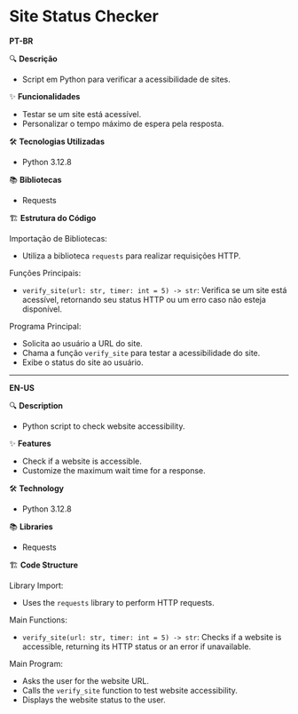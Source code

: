 # Site Status Checker
 **PT-BR**

🔍 **Descrição**
 - Script em Python para verificar a acessibilidade de sites.

✨ **Funcionalidades**
 - Testar se um site está acessível.
 - Personalizar o tempo máximo de espera pela resposta.

🛠️ **Tecnologias Utilizadas**
 - Python 3.12.8

📚 **Bibliotecas**
 - Requests

🏗️ **Estrutura do Código**

Importação de Bibliotecas:
 - Utiliza a biblioteca `requests` para realizar requisições HTTP.

Funções Principais:
 - `verify_site(url: str, timer: int = 5) -> str`: Verifica se um site está acessível, retornando seu status HTTP ou um erro caso não esteja disponível.

Programa Principal:
 - Solicita ao usuário a URL do site.
 - Chama a função `verify_site` para testar a acessibilidade do site.
 - Exibe o status do site ao usuário.

---

**EN-US**

🔍 **Description**
 - Python script to check website accessibility.

✨ **Features**
 - Check if a website is accessible.
 - Customize the maximum wait time for a response.

🛠️ **Technology** 
 - Python 3.12.8

📚 **Libraries**
 - Requests

🏗️ **Code Structure**

Library Import:
 - Uses the `requests` library to perform HTTP requests.

Main Functions:
 - `verify_site(url: str, timer: int = 5) -> str`: Checks if a website is accessible, returning its HTTP status or an error if unavailable.

Main Program:
 - Asks the user for the website URL.
 - Calls the `verify_site` function to test website accessibility.
 - Displays the website status to the user.

